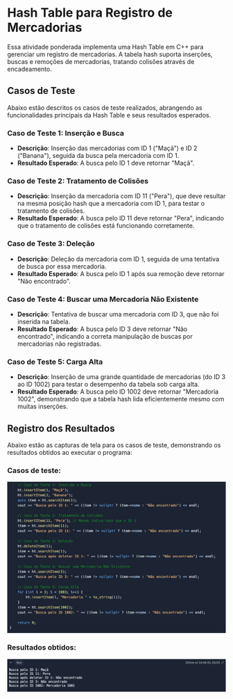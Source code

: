 # Hash Table para Registro de Mercadorias

Essa atividade ponderada implementa uma Hash Table em C++ para gerenciar um registro de mercadorias. A tabela hash suporta inserções, buscas e remoções de mercadorias, tratando colisões através de encadeamento.

## Casos de Teste

Abaixo estão descritos os casos de teste realizados, abrangendo as funcionalidades principais da Hash Table e seus resultados esperados.

### Caso de Teste 1: Inserção e Busca

- **Descrição**: Inserção das mercadorias com ID 1 ("Maçã") e ID 2 ("Banana"), seguida da busca pela mercadoria com ID 1.
- **Resultado Esperado**: A busca pelo ID 1 deve retornar "Maçã".

### Caso de Teste 2: Tratamento de Colisões

- **Descrição**: Inserção da mercadoria com ID 11 ("Pera"), que deve resultar na mesma posição hash que a mercadoria com ID 1, para testar o tratamento de colisões.
- **Resultado Esperado**: A busca pelo ID 11 deve retornar "Pera", indicando que o tratamento de colisões está funcionando corretamente.

### Caso de Teste 3: Deleção

- **Descrição**: Deleção da mercadoria com ID 1, seguida de uma tentativa de busca por essa mercadoria.
- **Resultado Esperado**: A busca pelo ID 1 após sua remoção deve retornar "Não encontrado".

### Caso de Teste 4: Buscar uma Mercadoria Não Existente

- **Descrição**: Tentativa de buscar uma mercadoria com ID 3, que não foi inserida na tabela.
- **Resultado Esperado**: A busca pelo ID 3 deve retornar "Não encontrado", indicando a correta manipulação de buscas por mercadorias não registradas.

### Caso de Teste 5: Carga Alta

- **Descrição**: Inserção de uma grande quantidade de mercadorias (do ID 3 ao ID 1002) para testar o desempenho da tabela sob carga alta.
- **Resultado Esperado**: A busca pelo ID 1002 deve retornar "Mercadoria 1002", demonstrando que a tabela hash lida eficientemente mesmo com muitas inserções.

## Registro dos Resultados

Abaixo estão as capturas de tela para os casos de teste, demonstrando os resultados obtidos ao executar o programa:

### Casos de teste:

<img src="../assets/imagens/Casos_de_teste.png" style="display: block; margin: auto;"></img>

### Resultados obtidos:

<img src="../assets/imagens/Resultados.png" style="display: block; margin: auto;"></img>
